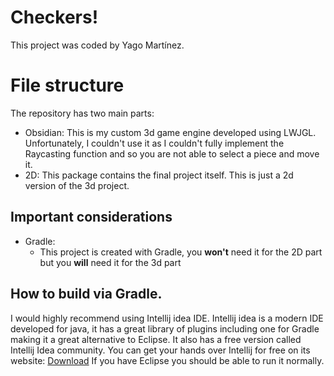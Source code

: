 # Checkers!

This project was coded by Yago Martínez.


# File structure

The repository has two main parts:

 - Obsidian: This is my custom 3d game engine developed using LWJGL. Unfortunately, I couldn't use it as I couldn't fully implement the Raycasting function and so you are not able to select a piece and move it.
 - 2D: This package contains the final project itself. This is just a 2d version of the 3d project. 

## Important considerations

 - Gradle:
	 - This project is created with Gradle, you **won't** need it for the 2D part but you **will** need it for the 3d part
## How to build via Gradle.

I would highly recommend using Intellij idea IDE. Intellij idea is a modern IDE developed for java, it has a great library of plugins including one for Gradle making it a great alternative to Eclipse. It also has a free version called Intellij Idea community. You can get your hands over Intellij for free on its website: [Download](https://www.jetbrains.com/idea/download/#section=windows)
If you have Eclipse you should be able to run it normally.

